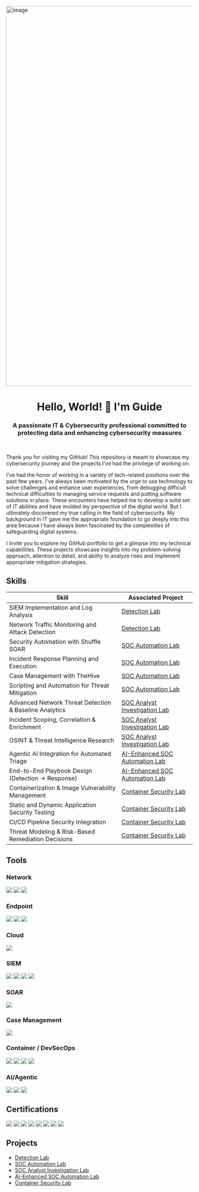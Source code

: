 <img width="1536" height="1024" alt="image" src="https://github.com/user-attachments/assets/8df99fcb-41b7-4805-bd4b-17ecdaaa127e" />

<h1 align="center">Hello, World! 👋 I'm Guide</h1>
<h3 align="center">A passionate IT & Cybersecurity professional committed to protecting data and enhancing cybersecurity measures</h3>
 <br />

 Thank you for visiting my GitHub! This repository is meant to showcase my cybersecurity journey and the projects I've had the privilege of working on.

I've had the honor of working in a variety of tech-related positions over the past few years. I've always been motivated by the urge to use technology to solve challenges and enhance user experiences, from debugging difficult technical difficulties to managing service requests and putting software solutions in place. These encounters have helped me to develop a solid set of IT abilities and have molded my perspective of the digital world. But I ultimately discovered my true calling in the field of cybersecurity. My background in IT gave me the appropriate foundation to go deeply into this area because I have always been fascinated by the complexities of safeguarding digital systems.

I invite you to explore my GitHub portfolio to get a glimpse into my technical capabilities. These projects showcase insights into my problem-solving approach, attention to detail, and ability to analyze risks and implement appropriate mitigation strategies.



## Skills

| Skill                                         | Associated Project         |
|-----------------------------------------------|----------------------------|
| SIEM Implementation and Log Analysis          | <a href="https://github.com/guidebruh/Detection-Lab/tree/main">Detection Lab</a>|
| Network Traffic Monitoring and Attack Detection | <a href="https://github.com/guidebruh/Detection-Lab/tree/main">Detection Lab</a>|
| Security Automation with Shuffle SOAR         | <a href="https://github.com/guidebruh/SOC-Automation-Lab/tree/main">SOC Automation Lab</a>|
| Incident Response Planning and Execution      | <a href="https://github.com/guidebruh/SOC-Automation-Lab/tree/main">SOC Automation Lab</a>|
| Case Management with TheHive                  | <a href="https://github.com/guidebruh/SOC-Automation-Lab/tree/main">SOC Automation Lab</a>|
| Scripting and Automation for Threat Mitigation | <a href="https://github.com/guidebruh/SOC-Automation-Lab/tree/main">SOC Automation Lab</a>|
|Advanced Network Threat Detection & Baseline Analytics| <a href="https://github.com/guidebruh/SOC-Analyst-Investigation-Lab/tree/main">SOC Analyst Investigation Lab</a>|
|Incident Scoping, Correlation & Enrichment	| <a href="https://github.com/guidebruh/SOC-Analyst-Investigation-Lab/tree/main">SOC Analyst Investigation Lab</a>|
|OSINT & Threat Intelligence Research           | <a href="https://github.com/guidebruh/SOC-Analyst-Investigation-Lab/tree/main">SOC Analyst Investigation Lab</a>|
|Agentic AI Integration for Automated Triage	| <a href="https://github.com/guidebruh/AI-Enhanced-SOC-Automation-Lab/tree/main">AI-Enhanced SOC Automation Lab</a>|
|End-to-End Playbook Design (Detection → Response)|	<a href="https://github.com/guidebruh/AI-Enhanced-SOC-Automation-Lab/tree/main">AI-Enhanced SOC Automation Lab</a>|
|Containerization & Image Vulnerability Management| <a href="https://github.com/guidebruh/Container-Security-Lab/tree/main">Container Security Lab</a>|
|Static and Dynamic Application Security Testing| <a href="https://github.com/guidebruh/Container-Security-Lab/tree/main">Container Security Lab</a>|
|CI/CD Pipeline Security Integration|	            <a href="https://github.com/guidebruh/Container-Security-Lab/tree/main">Container Security Lab</a>|
|Threat Modeling & Risk-Based Remediation Decisions|	<a href="https://github.com/guidebruh/Container-Security-Lab/tree/main">Container Security Lab</a>|

## Tools

### Network
<div>
    <img src="https://img.shields.io/badge/-Wireshark-1679A7?&style=for-the-badge&logo=Wireshark&logoColor=white" />
    <img src="https://img.shields.io/badge/-Suricata-EF3B2D?&style=for-the-badge&logo=Suricata&logoColor=white" />
    <img src="https://img.shields.io/badge/-Zeek-777BB4?&style=for-the-badge&logo=Zeek&logoColor=white" />
</div>

### Endpoint
<div>
    <img src="https://img.shields.io/badge/-Microsoft_Defender_for_Endpoint-00A4EF?&style=for-the-badge&logo=Microsoft&logoColor=white" />
    <img src="https://img.shields.io/badge/-Velociraptor-4B275F?&style=for-the-badge&logo=Velociraptor&logoColor=white" />
    <img src="https://img.shields.io/badge/-Sysmon-0D3B66?&style=for-the-badge&logo=windows&logoColor=white" />
</div>

### Cloud
</div>
  <img src="https://img.shields.io/badge/-Amazon%20AWS-4B275F?&style=for-the-badge&logo=Amazon%20AWS&logoColor=white" />

### SIEM
<div>
    <img src="https://img.shields.io/badge/-Microsoft_Sentinel-0078D4?&style=for-the-badge&logo=Microsoft&logoColor=white" />
    <img src="https://img.shields.io/badge/-Splunk-000000?&style=for-the-badge&logo=Splunk&logoColor=white" />
    <img src="https://img.shields.io/badge/-Elastic-005571?&style=for-the-badge&logo=Elastic&logoColor=white" />
    <img src="https://img.shields.io/badge/-Wazuh-1E90FF?&style=for-the-badge&logo=securityscorecard&logoColor=white" />
</div>

### SOAR
<div>  
     <img src="https://img.shields.io/badge/-Shuffle-5A67D8?&style=for-the-badge&logo=shuffle&logoColor=white" />
</div>

### Case Management
<div>  
     <img src="https://img.shields.io/badge/-TheHive-28BFE0?&style=for-the-badge&logo=thehive&logoColor=white" />
</div>

### Container / DevSecOps
<div>  
     <img src="https://img.shields.io/badge/-Docker-2496ED?&style=for-the-badge&logo=docker&logoColor=white" />
    <img src="https://img.shields.io/badge/-GitHub_Actions-2088FF?&style=for-the-badge&logo=github-actions&logoColor=white" />
    <img src="https://img.shields.io/badge/-Snyk-660099?&style=for-the-badge&logo=snyk&logoColor=white" />
    <img src="https://img.shields.io/badge/-Docker_Scout-1D63ED?&style=for-the-badge&logo=docker&logoColor=white" />
</div>

### AI/Agentic
<div>  
    <img src="https://img.shields.io/badge/-OpenAI_GPT--4o-000000?&style=for-the-badge&logo=openai&logoColor=white" />
    <img src="https://img.shields.io/badge/-VirusTotal_API-FF6C37?&style=for-the-badge&logo=virustotal&logoColor=white" />
    <img src="https://img.shields.io/badge/-OSINT_Enrichment-003366?&style=for-the-badge&logo=search&logoColor=white" />
</div>

## Certifications
<div>
<img src="https://img.shields.io/badge/-Google%20Cybersecurity-4285F4?&style=for-the-badge&logo=Google&logoColor=white" />
<img src="https://img.shields.io/badge/-Google%20IT%20Professional-4285F4?&style=for-the-badge&logo=Google&logoColor=white" />
<img src="https://img.shields.io/badge/-ISC2%20CC-30334C?&style=for-the-badge&logo=ISC2&logoColor=white" />    
<img src="https://img.shields.io/badge/-Security%2B-FF0000?&style=for-the-badge&logo=CompTIA&logoColor=white" />
<img src="https://img.shields.io/badge/-Network%2B-007ACC?&style=for-the-badge&logo=CompTIA&logoColor=white" />
<img src="https://img.shields.io/badge/-A%2B-4D4D4D?&style=for-the-badge&logo=CompTIA&logoColor=white" />
<img src="https://img.shields.io/badge/-CDSA-006400?&style=for-the-badge&logoColor=white" />
<img src="https://img.shields.io/badge/-CCD-000080?&style=for-the-badge&logoColor=white" />
</div>

## Projects
-  <a href="https://github.com/guidebruh/Detection-Lab/tree/main">Detection Lab</a>
-  <a href="https://github.com/guidebruh/SOC-Automation-Lab/tree/main">SOC Automation Lab</a>
-  <a href="https://github.com/guidebruh/SOC-Analyst-Investigation-Lab/tree/main">SOC Analyst Investigation Lab</a>
-  <a href="https://github.com/guidebruh/AI-Enhanced-SOC-Automation-Lab/tree/main">AI-Enhanced SOC Automation Lab</a>
-  <a href="https://github.com/guidebruh/Container-Security-Lab/tree/main">Container Security Lab</a>
